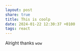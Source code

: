 ```yaml
---
layout: post
share: true
title: This is coolp
date: 2024-01-22 12:30:37 +0100
tags: react
---
```



Alright thanks `wow`